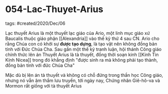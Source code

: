 # 054-Lac-Thuyet-Arius

tags: #created/2020/Dec/06

Lạc thuyết Arius là một thuyết lạc giáo của Ario, một linh mục giáo xứ Baucalis thuộc giáo phận [[Alexandria]] vào thế kỷ thứ 4 sau CN. Ario cho rằng Chúa con có khởi sự **được tạo dựng**, là tạo vật nên không đồng bản tính với Đức Chúa Cha. Sau gần một thế kỷ tranh luận, hội thánh Công giáo chính thức lên án Thuyết Arius là tà thuyết, đồng thời soạn kinh [[Kinh Tin Kính Nicea]] trong đó khẳng định "được sinh ra mà không phải tạo thành, đồng bản tính với đức Chúa Cha"

Mặc dù bị lên án tà thuyết và không có chỗ đứng trong thần học Công giáo, nhưng nó vẫn âm thầm lưu truyền, tới ngày nay, Chứng nhân Giê-hô-va và Mormon rất giống với tà thuyết Arius